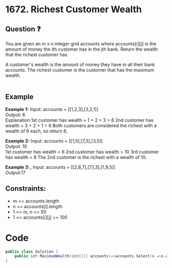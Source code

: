 # 1672. Richest Customer Wealth
## Question ❓ <br>
 You are given an m x n integer grid accounts where accounts[i][j] is the amount of money the i​​​​​​​​​​​th​​​​ customer has in the j​​​​​​​​​​​th​​​​ bank. Return the wealth that the richest customer has.

A customer's wealth is the amount of money they have in all their bank accounts. The richest customer is the customer that has the maximum wealth.
<br><br>

## Example

__Example 1:__
Input: accounts = [[1,2,3],[3,2,1]]   
Output: 6   
Explanation:1st customer has wealth = 1 + 2 + 3 = 6
2nd customer has wealth = 3 + 2 + 1 = 6
Both customers are considered the richest with a wealth of 6 each, so return 6.
<br>

__Example 2:__  Input: accounts = [[1,5],[7,3],[3,5]]  
Output: 10  
1st customer has wealth = 6
2nd customer has wealth = 10 
3rd customer has wealth = 8
The 2nd customer is the richest with a wealth of 10.
<br>

__Example 3:___
Input: accounts = [[2,8,7],[7,1,3],[1,9,5]]   
Output:17 
<br>
  
## Constraints:

- m == accounts.length
- n == accounts[i].length
- 1 <= m, n <= 50
- 1 <= accounts[i][j] <= 100

# Code
```c#
public class Solution {
    public int MaximumWealth(int[][] accounts)=>accounts.Select(s =>s.Aggregate((a,b)=>a+b)).Max();
}
```
